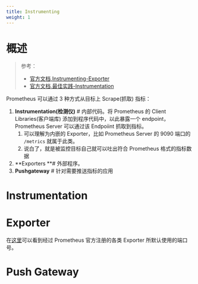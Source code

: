 ```yaml
---
title: Instrumenting
weight: 1
---
```


# 概述

> 参考：
> - [官方文档,Instrumenting-Exporter](https://prometheus.io/docs/instrumenting/exporters/)
> - [官方文档,最佳实践-Instrumentation](https://prometheus.io/docs/practices/instrumentation/)

Prometheus 可以通过 3 种方式从目标上 Scrape(抓取) 指标：

1. **Instrumentation(检测仪)** # 内部代码。将 Prometheus 的 Client Libraries(客户端库) 添加到程序代码中，以此暴露一个 endpoint，Prometheus Server 可以通过该 Endpoiint 抓取到指标。
   1. 可以理解为内嵌的 Exporter，比如 Prometheus Server 的 9090 端口的 `/metrics` 就属于此类。
   2. 说白了，就是被监控目标自己就可以吐出符合 Prometheus 格式的指标数据
2. **Exporters **# 外部程序。
3. **Pushgateway** # 针对需要推送指标的应用

# Instrumentation

# Exporter

在[这里](https://github.com/prometheus/prometheus/wiki/Default-port-allocations)可以看到经过 Prometheus 官方注册的各类 Exporter 所默认使用的端口号。

# Push Gateway
